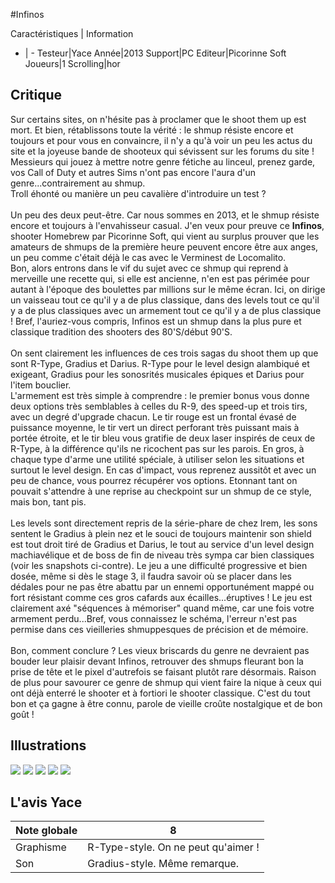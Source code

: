 #Infinos

Caractéristiques | Information
- | -
Testeur|Yace
Année|2013
Support|PC
Editeur|Picorinne Soft
Joueurs|1
Scrolling|hor

## Critique
Sur certains sites, on n'hésite pas à proclamer que le shoot them up est mort.  Et bien, rétablissons toute la vérité : le shmup résiste encore et toujours et pour vous en convaincre, il n'y a qu'à voir un peu les actus du site et la joyeuse bande de shooteux qui sévissent sur les forums du site ! Messieurs qui jouez à mettre notre genre fétiche au linceul, prenez garde, vos Call of Duty et autres Sims n'ont pas encore l'aura d'un genre...contrairement au shmup.<br/>Troll éhonté ou manière un peu cavalière d'introduire un test ? <br/><br/>Un peu des deux peut-être. Car nous sommes en 2013, et le shmup résiste encore et toujours à l'envahisseur casual. J'en veux pour preuve ce <b>Infinos</b>, shooter Homebrew par Picorinne Soft, qui vient au surplus prouver que les amateurs de shmups de la première heure peuvent encore être aux anges, un peu comme c'était déjà le cas avec le Verminest de Locomalito.<br/>Bon, alors entrons dans le vif du sujet avec ce shmup qui reprend à merveille une recette qui, si elle est ancienne, n'en est pas périmée pour autant à l'époque des boulettes par millions sur le même écran. Ici, on dirige un vaisseau tout ce qu'il y a de plus classique, dans des levels tout ce qu'il y a de plus classiques avec un armement tout ce qu'il y a de plus classique ! Bref, l'auriez-vous compris, Infinos est un shmup dans la plus pure et classique tradition des shooters des 80'S/début 90'S.<br/><br/>On sent clairement les influences de ces trois sagas du shoot them up que sont R-Type, Gradius et Darius. R-Type pour le level design alambiqué et exigeant, Gradius pour les sonosrités musicales épiques et Darius pour l'item bouclier.<br/>L'armement est très simple à comprendre : le premier bonus vous donne deux options très semblables à celles du R-9, des speed-up et trois tirs, avec un degré d'upgrade chacun. Le tir rouge est un frontal évasé de puissance moyenne, le tir vert un direct perforant très puissant mais à portée étroite, et le tir bleu vous gratifie de deux laser inspirés de ceux de R-Type, à la différence qu'ils ne ricochent pas sur les parois. En gros, à chaque type d'arme une utilité spéciale, à utiliser selon les situations et surtout le level design. En cas d'impact, vous reprenez aussitôt et avec un peu de chance, vous pourrez récupérer vos options. Etonnant tant on pouvait s'attendre à une reprise au checkpoint sur un shmup de ce style, mais bon, tant pis.<br/><br/>Les levels sont directement repris de la série-phare de chez Irem, les sons sentent le Gradius à plein nez et le souci de toujours maintenir son shield est tout droit tiré de Gradius et Darius, le tout au service d'un level design machiavélique et de boss de fin de niveau très sympa car bien classiques (voir les snapshots ci-contre). Le jeu a une difficulté progressive et bien dosée, même si dès le stage 3, il faudra savoir où se placer dans les dédales pour ne pas être abattu par un ennemi opportunément mappé ou fort résistant comme ces gros cafards aux écailles...éruptives ! Le jeu est clairement axé "séquences à mémoriser" quand même, car une fois votre armement perdu...Bref, vous connaissez le schéma, l'erreur n'est pas permise dans ces vieilleries shmuppesques de précision et de mémoire.<br/><br/>Bon, comment conclure ? Les vieux briscards du genre ne devraient pas bouder leur plaisir devant Infinos, retrouver des shmups fleurant bon la prise de tête et le pixel d'autrefois se faisant plutôt rare désormais. Raison de plus pour savourer ce genre de shmup qui vient faire la nique à ceux qui ont déjà enterré le shooter et à fortiori le shooter classique. C'est du tout bon et ça gagne à être connu, parole de vieille croûte nostalgique et de bon goût !

## Illustrations
![](http://www.shmup.com/images/thumbs/img_fiche_1_1548.png)
![](http://www.shmup.com/images/thumbs/img_fiche_2_1548.png)
![](http://www.shmup.com/images/thumbs/img_fiche_3_1548.png)
![](http://www.shmup.com/images/thumbs/img_fiche_4_1548.png)
![](http://www.shmup.com/images/thumbs/img_fiche_5_1548.png)

## L'avis Yace
Note globale|8
-|-
Graphisme|R-Type-style. On ne peut qu'aimer !
Son|Gradius-style. Même remarque.
